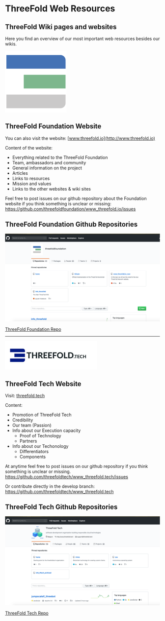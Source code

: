 # ThreeFold Web Resources

## ThreeFold Wiki pages and websites
Here you find an overview of our most important web resources besides our wikis.

<img src=img/Large-TFN-3.png width="200">

## ThreeFold Foundation Website

You can also visit the website: 
[www.threefold.io](http://www.threefold.io)

Content of the website:
- Everything related to the ThreeFold Foundation
- Team, ambassadors and community
- General information on the project
- Articles
- Links to resources
- Mission and values
- Links to the other websites & wiki sites

Feel free to post issues on our github repository about the Foundation website if you think something is unclear or missing: https://github.com/threefoldfoundation/www_threefold.io/issues

## ThreeFold Foundation Github Repositories

![foundation repo image](./img/foundation_repo.png)

<a href="https://github.com/threefoldfoundation" target="_blank">ThreeFold Foundation Repo</a>

---
<img src=img/threefoldtech.jpg width="300">

## ThreeFold Tech Website

Visit: [threefold.tech](https://threefold.tech)

Content:
- Promotion of ThreeFold Tech
- Credibility
- Our team (Passion)
- Info about our Execution capacity
    - Proof of Technology
    - Partners
- Info about our Techonology
    - Differentiators
    - Components

At anytime feel free to post issues on our github repository if you think something is unclear or missing.
https://github.com/threefoldtech/www_threefold.tech/issues

Or contribute directly in the develop branch:
https://github.com/threefoldtech/www_threefold.tech


## ThreeFold Tech Github Repositories
![tech repo image](./img/threefoldtech_repo.png)

<a href="https://github.com/threefoldtech" target="_blank">ThreeFold Tech Repo</a>

